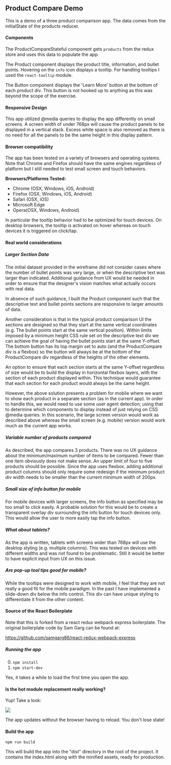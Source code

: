 ## Product Compare Demo

This is a demo of a three product comparison app.  The data
comes from the initialState of the products reducer.

#### Components 
The ProductCompareStateful component gets `products` from the
redux store and uses this data to populate the app.

The Product component displays the product title, information,
and bullet points.  Hovering on the `info` icon displays a
tooltip.  For handling tooltips I used the `react-tooltip`
module.

The Button component displays the 'Learn More' button at the bottom
of each product div.  This button is not hooked up to anything as
this was beyond the scope of the exercise.

#### Responsive Design
This app utilized @media queries to display the app differently on
small screens.  A screen width of under 768px will cause the
product panels to be displayed in a vertical stack.  Excess white
space is also removed as there is no need for all the panels to
be the same height in this display pattern.

#### Browser compatibility
The app has been tested on a variety of browsers and operating systems.
Note that Chrome and Firefox should have the same engines regardless of
platform but I still needed to test small screen and touch behaviors.

__Browsers/Platforms Tested:__
* Chrome (OSX, Windows, iOS, Android)
* Firefox (OSX, Windows, iOS, Android)
* Safari (OSX, iOS)
* Microsoft Edge
* Opera(OSX, Windows, Android) 
  
In particular the tooltip behavior had to be optimized for touch devices.
On desktop browsers, the tooltip is activated on hover whereas on touch
devices it is triggered on click/tap.

#### Real world considerations

##### Larger Section Data
The initial dataset provided in the wireframe did not consider cases where
the number of bullet points was very large, or when the descriptive text was larger
than indicated.  Additional guidance from UX would be needed in order to
ensure that the designer's vision matches what actually occurs with real
data.

In absence of such guidance, I built the Product component such that the
descriptive text and bullet points sections are responsive to larger
amounts of data.

Another consideration is that in the typical product comparison UI the
sections are designed so that they start at the same vertical coordinates
(e.g. The bullet points start at the same vertical position).  Within 
limits imposed by a minimum height CSS rule set on the descriptive text div
we can achieve the goal of having the bullet points start at the same
Y-offset.  The bottom button has its top margin set to auto (and the
ProductCompare div is a flexbox) so the button will always be at the bottom
of the ProductCompare div regardless of the heights of the other elements.


An option to ensure that each section starts at the same Y-offset regardless
of size would be to build the display in horizontal flexbox layers, with
the section of each product displayed within.  This technique would guarantee
that each section for each product would always be the same height.  

However, the above solution presents a problem for mobile where we want to show each product in a separate section (as in the current app).  In order to handle this, we 
would need to use some user agent detection; using that to determine which components to display instead of just relying on CSS @media queries.  In this scenario, the large screen
version would work as described above whereas the small screen (e.g. mobile)
version would work much as the current app works.

##### Variable number of products compared
As described, the app compares 3 products.  There was no UX guidance about
the minimum/maximum number of items to be compared.  Fewer than one item
obviously does not make sense.  An upper limit of four to five products should
be possible.  Since the app uses flexbox, adding additional product columns should
only require some redesign if the minimum product div width needs to be smaller
than the current minimum width of 200px.

##### Small size of info button for mobile
For mobile devices with larger screens, the info button as specified may
be too small to click easily.  A probable solution for this would be to 
create a transparent overlay div surrounding the info button for touch
devices only.  This would allow the user to more easily tap the info
button.

##### What about tablets?
As the app is written, tablets with screens wider than 768px will use
the desktop styling (e.g. multiple columns).  This was tested on devices
with different widths and was not found to be problematic.  Still it would
be better to have explicit input from UX on this issue. 

##### Are pop-up tool tips good for mobile?
While the tooltips were designed to work with mobile, I feel that they are
not really a good fit for the mobile paradigm.  In the past I have
implemented a slide-down div below the info control.  This div can have 
unique styling to differentiate it from the other content.



#### Source of the React Boilerplate
Note that this is forked from a react redux webpack express boilerplate.
The original boilerplate code by Sam Garg can be found at:

https://github.com/samgarg86/react-redux-webpack-express

##### Running the app

0. ```npm install```
0. ```npm start-dev```

Yes, it takes a while to load the first time you open the app.

#### Is the hot module replacement really working?

Yup! Take a look:

![](http://jpsierens.com/wp-content/uploads/2016/06/HMR4.gif)

The app updates without the browser having to reload. You don't lose state!

#### Build the app
```npm run build```

This will build the app into the "dist" directory in the root of the project. It contains the index.html along with the minified assets, ready for production.

